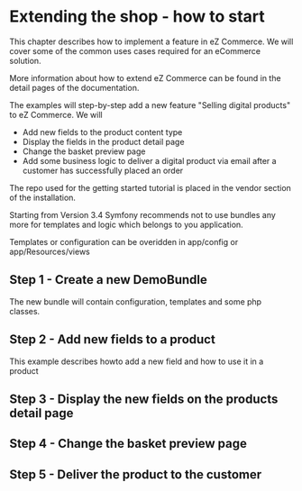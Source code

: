 # Extending the shop - how to start

This chapter describes how to implement a feature in eZ Commerce. We will cover some of the common uses cases required for an eCommerce solution. 

More information about how to extend eZ Commerce can be found in the detail pages of the documentation.

The examples will step-by-step add a new feature "Selling digital products" to eZ Commerce. We will

- Add new fields to the product content type
- Display the fields in the product detail page
- Change the basket preview page
- Add some business logic to deliver a digital product via email after a customer has successfully placed an order

The repo used for the getting started tutorial is placed in the vendor section of the installation.

Starting from Version 3.4 Symfony recommends not to use bundles any more for templates and logic which belongs to you application.

Templates or configuration can be overidden in app/config or app/Resources/views

## Step 1 - Create a new DemoBundle

The new bundle will contain configuration, templates and some php classes.

## Step 2 - Add new fields to a product

This example describes howto add a new field and how to use it in a product

## Step 3 - Display the new fields on the products detail page

## Step 4 - Change the basket preview page

## Step 5 - Deliver the product to the customer
